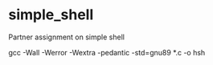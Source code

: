 # simple_shell
Partner assignment on simple shell


gcc -Wall -Werror -Wextra -pedantic -std=gnu89 *.c -o hsh
